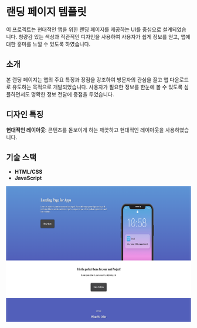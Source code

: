 # 랜딩 페이지 템플릿

이 프로젝트는 현대적인 앱을 위한 랜딩 페이지를 제공하는 UI를 중심으로 설계되었습니다. 청량감 있는 색상과 직관적인 디자인을 사용하여 사용자가 쉽게 정보를 얻고, 앱에 대한 흥미를 느낄 수 있도록 하였습니다.

## 소개

본 랜딩 페이지는 앱의 주요 특징과 장점을 강조하여 방문자의 관심을 끌고 앱 다운로드로 유도하는 목적으로 개발되었습니다. 사용자가 필요한 정보를 한눈에 볼 수 있도록 심플하면서도 명확한 정보 전달에 중점을 두었습니다.

## 디자인 특징

**현대적인 레이아웃**: 콘텐츠를 돋보이게 하는 깨끗하고 현대적인 레이아웃을 사용하였습니다.


## 기술 스택

- **HTML/CSS**
- **JavaScript**

<img src="images/landingPage_main.png" alt="" width="700" height="370">
